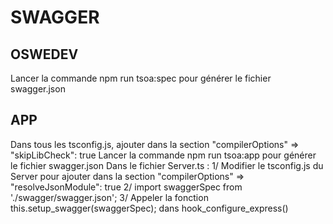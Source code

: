 # SWAGGER
## OSWEDEV
Lancer la commande npm run tsoa:spec pour générer le fichier swagger.json

## APP
Dans tous les tsconfig.js, ajouter dans la section "compilerOptions" => "skipLibCheck": true
Lancer la commande npm run tsoa:app pour générer le fichier swagger.json
Dans le fichier Server.ts : 
1/ Modifier le tsconfig.js du Server pour ajouter dans la section "compilerOptions" => "resolveJsonModule": true
2/ import swaggerSpec from './swagger/swagger.json';
3/ Appeler la fonction this.setup_swagger(swaggerSpec); dans hook_configure_express()